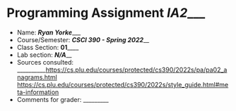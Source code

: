 # Programming Assignment _IA2____

* Name: ___Ryan Yorke______
* Course/Semester: ___CSCI 390 - Spring 2022_____
* Class Section: __01______
* Lab section: ___N/A_____
* Sources consulted: __________https://cs.plu.edu/courses/protected/cs390/2022s/pa/pa02_anagrams.html
  https://cs.plu.edu/courses/protected/cs390/2022s/style_guide.html#meta-information
* Comments for grader:  _________